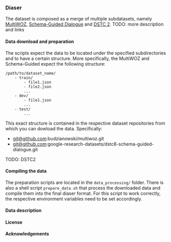 ### Diaser

The dataset is composed as a merge of multiple subdatasets, namely [MultiWOZ](#), [Schema-Guided Dialogue](#) and [DSTC 2](#).
TODO: more description and links

#### Data download and preparation
The scripts expect the data to be located under the specified subdirectories and to have a certain structure.
More specifically, the MultiWOZ and Schema-Guided expect the following structure:
```
/path/to/dataset_name/
	- train/
		- file1.json
		- file2.json
		...
	- dev/
		- file1.json
		...
	- test/
		...
```
This exact structure is contained in the respective dataset repositories from which you can dowload the data.
Specifically:
 - git@github.com:budzianowski/multiwoz.git
 - git@github.com:google-research-datasets/dstc8-schema-guided-dialogue.git

TODO: DSTC2

#### Compiling the data
The preparation scripts are located in the `data_processing/` folder.
There is also a shell script `prepare_data.sh` that process the downloaded data and compile them into the final diaser format.
For this script to work correctly, the respective environment variables need to be set accordingly.

#### Data description

#### License

#### Acknowledgements

